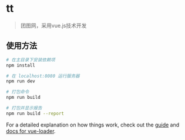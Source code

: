 # tt

> 团图网，采用vue.js技术开发

## 使用方法

``` bash
# 在主目录下安装依赖项
npm install

# 在 localhost:8080 运行服务器
npm run dev

# 打包命令
npm run build

# 打包并显示报告
npm run build --report
```

For a detailed explanation on how things work, check out the [guide](http://vuejs-templates.github.io/webpack/) and [docs for vue-loader](http://vuejs.github.io/vue-loader).

